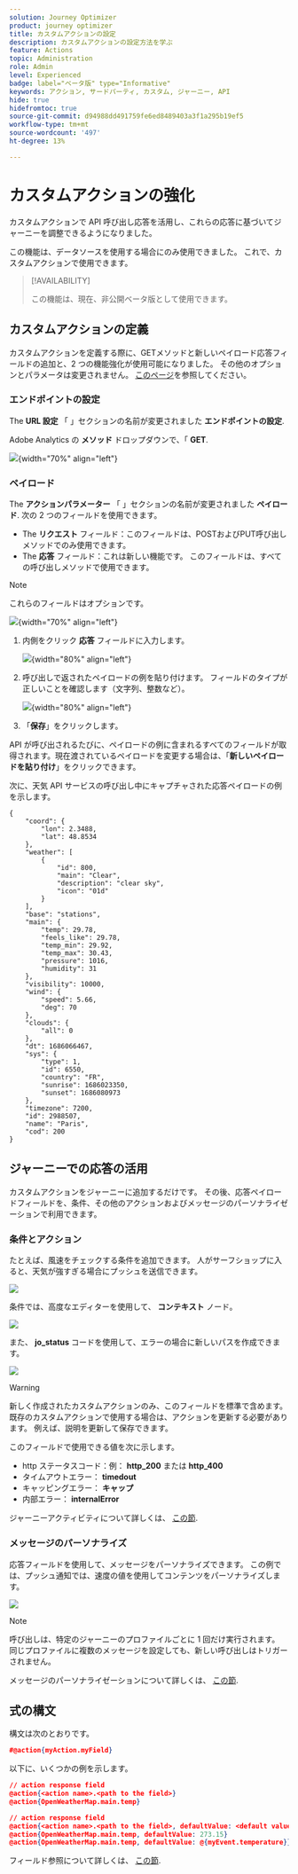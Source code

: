 ```yaml
---
solution: Journey Optimizer
product: journey optimizer
title: カスタムアクションの設定
description: カスタムアクションの設定方法を学ぶ
feature: Actions
topic: Administration
role: Admin
level: Experienced
badge: label="ベータ版" type="Informative"
keywords: アクション, サードパーティ, カスタム, ジャーニー, API
hide: true
hidefromtoc: true
source-git-commit: d94988dd491759fe6ed8489403a3f1a295b19ef5
workflow-type: tm+mt
source-wordcount: '497'
ht-degree: 13%

---
```


# カスタムアクションの強化

カスタムアクションで API 呼び出し応答を活用し、これらの応答に基づいてジャーニーを調整できるようになりました。

この機能は、データソースを使用する場合にのみ使用できました。 これで、カスタムアクションで使用できます。

>[!AVAILABILITY]
>
>この機能は、現在、非公開ベータ版として使用できます。

## カスタムアクションの定義

カスタムアクションを定義する際に、GETメソッドと新しいペイロード応答フィールドの追加と、2 つの機能強化が使用可能になりました。 その他のオプションとパラメータは変更されません。 [このページ](../action/about-custom-action-configuration.md)を参照してください。

### エンドポイントの設定

The **URL 設定** 「 」セクションの名前が変更されました **エンドポイントの設定**.

Adobe Analytics の **メソッド** ドロップダウンで、「 **GET**.

![](assets/action-response1.png){width="70%" align="left"}

### ペイロード

The **アクションパラメーター** 「 」セクションの名前が変更されました **ペイロード**. 次の 2 つのフィールドを使用できます。

* The **リクエスト** フィールド：このフィールドは、POSTおよびPUT呼び出しメソッドでのみ使用できます。
* The **応答** フィールド：これは新しい機能です。 このフィールドは、すべての呼び出しメソッドで使用できます。

>[!NOTE]
> 
>これらのフィールドはオプションです。

![](assets/action-response2.png){width="70%" align="left"}

1. 内側をクリック **応答** フィールドに入力します。

   ![](assets/action-response3.png){width="80%" align="left"}

1. 呼び出しで返されたペイロードの例を貼り付けます。 フィールドのタイプが正しいことを確認します（文字列、整数など）。

   ![](assets/action-response4.png){width="80%" align="left"}

1. 「**保存**」をクリックします。

API が呼び出されるたびに、ペイロードの例に含まれるすべてのフィールドが取得されます。現在渡されているペイロードを変更する場合は、「**新しいペイロードを貼り付け**」をクリックできます。

次に、天気 API サービスの呼び出し中にキャプチャされた応答ペイロードの例を示します。

```
{
    "coord": {
        "lon": 2.3488,
        "lat": 48.8534
    },
    "weather": [
        {
            "id": 800,
            "main": "Clear",
            "description": "clear sky",
            "icon": "01d"
        }
    ],
    "base": "stations",
    "main": {
        "temp": 29.78,
        "feels_like": 29.78,
        "temp_min": 29.92,
        "temp_max": 30.43,
        "pressure": 1016,
        "humidity": 31
    },
    "visibility": 10000,
    "wind": {
        "speed": 5.66,
        "deg": 70
    },
    "clouds": {
        "all": 0
    },
    "dt": 1686066467,
    "sys": {
        "type": 1,
        "id": 6550,
        "country": "FR",
        "sunrise": 1686023350,
        "sunset": 1686080973
    },
    "timezone": 7200,
    "id": 2988507,
    "name": "Paris",
    "cod": 200
}
```

## ジャーニーでの応答の活用

カスタムアクションをジャーニーに追加するだけです。 その後、応答ペイロードフィールドを、条件、その他のアクションおよびメッセージのパーソナライゼーションで利用できます。

### 条件とアクション

たとえば、風速をチェックする条件を追加できます。 人がサーフショップに入ると、天気が強すぎる場合にプッシュを送信できます。

![](assets/action-response5.png)

条件では、高度なエディターを使用して、 **コンテキスト** ノード。

![](assets/action-response6.png)

また、 **jo_status** コードを使用して、エラーの場合に新しいパスを作成できます。

![](assets/action-response7.png)

>[!WARNING]
>
>新しく作成されたカスタムアクションのみ、このフィールドを標準で含めます。 既存のカスタムアクションで使用する場合は、アクションを更新する必要があります。 例えば、説明を更新して保存できます。

このフィールドで使用できる値を次に示します。

* http ステータスコード：例： **http_200** または **http_400**
* タイムアウトエラー： **timedout**
* キャッピングエラー： **キャップ**
* 内部エラー： **internalError**

ジャーニーアクティビティについて詳しくは、 [この節](../building-journeys/about-journey-activities.md).

### メッセージのパーソナライズ

応答フィールドを使用して、メッセージをパーソナライズできます。 この例では、プッシュ通知では、速度の値を使用してコンテンツをパーソナライズします。

![](assets/action-response8.png)

>[!NOTE]
>
>呼び出しは、特定のジャーニーのプロファイルごとに 1 回だけ実行されます。 同じプロファイルに複数のメッセージを設定しても、新しい呼び出しはトリガーされません。

メッセージのパーソナライゼーションについて詳しくは、 [この節](../personalization/personalize.md).

## 式の構文

構文は次のとおりです。

```json
#@action{myAction.myField} 
```

以下に、いくつかの例を示します。

```json
// action response field
@action{<action name>.<path to the field>}
@action{OpenWeatherMap.main.temp}
```

```json
// action response field
@action{<action name>.<path to the field>, defaultValue: <default value expression>}
@action{OpenWeatherMap.main.temp, defaultValue: 273.15}
@action{OpenWeatherMap.main.temp, defaultValue: @{myEvent.temperature}} 
```

フィールド参照について詳しくは、 [この節](../building-journeys/expression/field-references.md).
